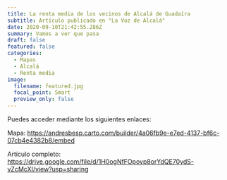 ```yaml
---
title: La renta media de los vecinos de Alcalá de Guadaíra
subtitle: Artículo publicado en "La Voz de Alcalá"
date: 2020-09-10T21:42:55.286Z
summary: Vamos a ver que pasa
draft: false
featured: false
categories:
  - Mapas
  - Alcalá
  - Renta media
image:
  filename: featured.jpg
  focal_point: Smart
  preview_only: false
---
```

Puedes acceder mediante los siguientes enlaces:

Mapa:
https://andresbesp.carto.com/builder/4a06fb9e-e7ed-4137-bf6c-07cb4e4382b8/embed

Artículo completo:
https://drive.google.com/file/d/1H0ogNfFOpoyp8orYdQE70ydS-vZcMcXI/view?usp=sharing